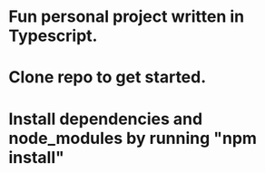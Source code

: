 # Fun personal project written in Typescript.

# Clone repo to get started.

# Install dependencies and node_modules by running "npm install"
